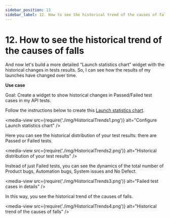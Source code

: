 ```yaml
---
sidebar_position: 13
sidebar_label: 12. How to see the historical trend of the causes of falls
---
```


# 12. How to see the historical trend of the causes of falls

And now let's build a more detailed “Launch statistics chart” widget with the historical changes in tests results. So, I can see how the results of my launches have changed over time.

**Use case**

Goal: Create a widget to show historical changes in Passed/Failed test cases in my API tests.

Follow the instructions below to create this [Launch statistics chart](/dashboards-and-widgets/LaunchStatisticsChart).

<media-view src={require('./img/HistoricalTrends1.png')} alt="Configure Launch statistics chart" />

Here you can see the historical distribution of your test results: there are Passed or Failed tests.

<media-view src={require('./img/HistoricalTrends2.png')} alt="Historical distribution of your test results" />

Instead of just Failed tests, you can see the dynamics of the total number of Product bugs, Automation bugs, System issues and No Defect.

<media-view src={require('./img/HistoricalTrends3.png')} alt="Failed test cases in details" />

In this way, you see the historical trend of the causes of falls.

<media-view src={require('./img/HistoricalTrends4.png')} alt="Historical trend of the causes of falls" />